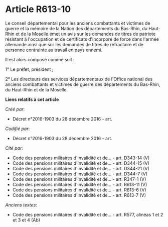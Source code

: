 # Article R613-10

Le conseil départemental pour les anciens combattants et victimes de guerre et la mémoire de la Nation des départements du
Bas-Rhin, du Haut-Rhin et de la Moselle émet un avis sur les demandes de titres de patriote résistant à l'occupation et de
certificats d'incorporé de force dans l'armée allemande ainsi que sur les demandes de titres de réfractaire et de personne
contrainte au travail en pays ennemi.

Il est alors composé comme suit :

1° Le préfet, président ;

2° Les directeurs des services départementaux de l'Office national des anciens combattants et victimes de guerre des
départements du Bas-Rhin, du Haut-Rhin et de la Moselle.

**Liens relatifs à cet article**

_Créé par_:

  - Décret n°2016-1903 du 28 décembre 2016 - art.

_Codifié par_:

  - Décret n°2016-1903 du 28 décembre 2016 - art.

_Cité par_:

  - Code des pensions militaires d'invalidité et de... - art. D343-14 (V)
  - Code des pensions militaires d'invalidité et de... - art. D344-15 (V)
  - Code des pensions militaires d'invalidité et de... - art. D344-21 (V)
  - Code des pensions militaires d'invalidité et de... - art. D344-7 (V)
  - Code des pensions militaires d'invalidité et de... - art. R347-1 (V)
  - Code des pensions militaires d'invalidité et de... - art. R613-11 (V)
  - Code des pensions militaires d'invalidité et de... - art. R613-6 (V)
  - Code des pensions militaires d'invalidité et de... - art. R613-7 (V)

_Anciens textes_:

  - Code des pensions militaires d'invalidité et de... - art. R577, alinéas 1 et 2 et 3 et 4 (Ab)
